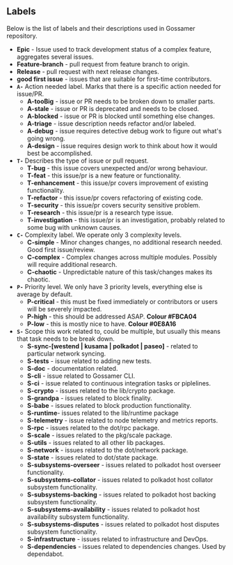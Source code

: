 ## Labels

Below is the list of labels and their descriptions used in Gossamer repository.


- **Epic** - Issue used to track development status of a complex feature, aggregates several issues.
- **Feature-branch** - pull request from feature branch to origin.
- **Release** - pull request with next release changes.
- **good first issue** - issues that are suitable for first-time contributors.
- **`A-`**  Action needed label. Marks that there is a specific action needed for issue/PR.
  - **A-tooBig** - issue or PR needs to be broken down to smaller parts.
  - **A-stale** - issue or PR is deprecated and needs to be closed. 
  - **A-blocked** - issue or PR is blocked  until something else changes.
  - **A-triage** - issue description needs refactor and/or labeled.
  - **A-debug** - issue requires detective debug work to figure out what's going wrong.
  - **A-design** - issue requires design work to think about how it would best be accomplished.
- **`T-`** Describes the type of issue or pull request.
  - **T-bug** - this issue covers unexpected and/or wrong behaviour. 
  - **T-feat** - this issue/pr is a new feature or functionality.
  - **T-enhancement** - this issue/pr covers improvement of existing functionality. 
  - **T-refactor** - this issue/pr covers refactoring of existing code.  
  - **T-security** - this issue/pr covers security sensitive problem.
  - **T-research** - this issue/pr is a research type issue.
  - **T-investigation** - this issue/pr is an investigation, probably related to some bug with unknown causes.
- **`C-`** Complexity label. We operate only 3 complexity levels.
  - **C-simple** -  Minor changes changes, no additional research needed. Good first issue/review.
  - **C-complex** - Complex changes across multiple modules. Possibly will require additional research.
  - **C-chaotic** - Unpredictable nature of this task/changes makes its chaotic.
- **`P-`** Priority level. We only have 3 priority levels, everything else is average by default. 
  - **P-critical** - this must be fixed immediately or contributors or users will be severely impacted.
  - **P-high** - this should be addressed ASAP. **Colour #FBCA04**
  - **P-low** - this is mostly nice to have. **Colour #0E8A16**
- **`S-`** Scope this work related to, could be multiple, but usually this means that task needs to be break down.
  - **S-sync-[westend | kusama | polkadot | paseo]** -  related to particular network syncing.
  - **S-tests** - issue related to adding new tests.  
  - **S-doc** - documentation related.
  - **S-cli** - issue related to Gossamer CLI.
  - **S-ci** - issue related to continuous integration tasks or piplelines.
  - **S-crypto** - issues related to the lib/crypto package.
  - **S-grandpa** - issues related to block finality.
  - **S-babe** - issues related to block production functionality. 
  - **S-runtime**- issues related to the lib/runtime package
  - **S-telemetry** - issue related to node telemetry and metrics reports. 
  - **S-rpc** - issues related to the dot/rpc package.
  - **S-scale** - issues related to the pkg/scale package.
  - **S-utils** - issues related to all other lib packages.
  - **S-network** - issues related to the dot/network package.
  - **S-state** - issues related to dot/state package.
  - **S-subsystems-overseer** - issues related to polkadot host overseer functionality.
  - **S-subsystems-collator** - issues related to polkadot host collator subsystem functionality.
  - **S-subsystems-backing** -  issues related to polkadot host backing subsystem functionality.
  - **S-subsystems-availability** - issues related to polkadot host availability subsystem functionality.
  - **S-subsystems-disputes** - issues related to polkadot host disputes subsystem functionality.
  - **S-infrastructure** - issues related to infrastructure and DevOps.
  - **S-dependencies** - issues related to dependencies changes. Used by dependabot.